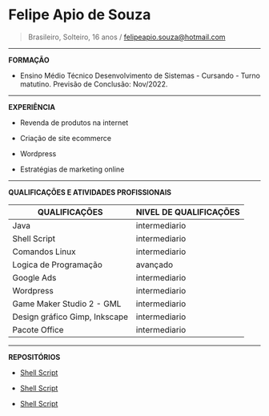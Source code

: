 # Felipe Apio de Souza                                                                                                                                                                          
> Brasileiro, Solteiro, 16 anos / felipeapio.souza@hotmail.com
----------------------------------------
**FORMAÇÃO**

* Ensino Médio Técnico Desenvolvimento de Sistemas - Cursando - Turno matutino. Previsão de Conclusão: Nov/2022.
----------------------------------------
**EXPERIÊNCIA**

* Revenda de produtos  na internet

* Criação de site ecommerce

* Wordpress

* Estratégias de marketing online
----------------------------------------
**QUALIFICAÇÕES E ATIVIDADES PROFISSIONAIS**

QUALIFICAÇÕES | NIVEL DE QUALIFICAÇÕES
---|---
Java | intermediario
Shell Script | intermediario
Comandos Linux | intermediario
Logica de Programação | avançado 
Google Ads | intermediario
Wordpress | intermediario
Game Maker Studio 2 - GML | intermediario
Design gráfico Gimp, Inkscape | intermediario
Pacote Office | intermediario


----------------------------------------
**REPOSITÓRIOS**

* [Shell Script](https://github.com/felipe-apio-Souza/portifoliotecnico/blob/main/FundamentosTI/Exemplos/10_06_exe3.sh)

* [Shell Script](https://github.com/felipe-apio-Souza/portifoliotecnico/blob/main/FundamentosTI/Exemplos/Exe7.sh)

* [Shell Script](https://github.com/felipe-apio-Souza/portifoliotecnico/blob/main/FundamentosTI/Exemplos/Exe6.sh)